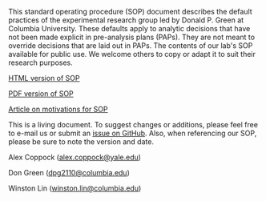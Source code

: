 <!-- README.md is generated from README.Rmd. Please edit that file -->
This standard operating procedure (SOP) document describes the default practices of the experimental research group led by Donald P. Green at Columbia University. These defaults apply to analytic decisions that have not been made explicit in pre-analysis plans (PAPs). They are not meant to override decisions that are laid out in PAPs. The contents of our lab's SOP available for public use. We welcome others to copy or adapt it to suit their research purposes.

[HTML version of SOP](http://htmlpreview.github.io/?https://github.com/acoppock/Green-Lab-SOP/blob/master/Green_Lab_SOP.html)

[PDF version of SOP](https://github.com/acoppock/Green-Lab-SOP/raw/master/Green_Lab_SOP.pdf)

[Article on motivations for SOP](http://www.columbia.edu/~wl2513/sop-safety-net.pdf)

This is a living document. To suggest changes or additions, please feel free to e-mail us or submit an [issue on GitHub](https://github.com/acoppock/Green-Lab-SOP/issues). Also, when referencing our SOP, please be sure to note the version and date.

Alex Coppock (<alex.coppock@yale.edu>)

Don Green (<dpg2110@columbia.edu>)

Winston Lin (<winston.lin@columbia.edu>)

